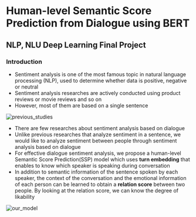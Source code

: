 # Human-level Semantic Score Prediction from Dialogue using BERT
## NLP, NLU Deep Learning Final Project

### Introduction
- Sentiment analysis is one of the most famous topic in natural language processing (NLP), used to determine whether data is positive, negative or neutral
- Sentiment analysis researches are actively conducted using product reviews or movie reviews and so on
- However, most of them are based on a single sentence

![previous_studies](https://github.com/kimchaeri/Human-level_Semantic_Score_Prediction_from_Dialogue_using_BERT/assets/74261590/78b9c221-6b31-49d6-bc19-acdb7a612735)

- There are few researches about sentiment analysis based on dialogue
- Unlike previous researches that analyze sentiment in a sentence, we would like to analyze sentiment between people through sentiment analysis based on dialogue
- For effective dialogue sentiment analysis, we propose a human-level Semantic Score Prediction(SSP) model which uses **turn embedding** that enables to know which speaker is speaking during conversation
- In addition to semantic information of the sentence spoken by each speaker, the context of the conversation and the emotional information of each person can be learned to obtain a **relation score** between two people. By looking at the relation score, we can know the
degree of likability

![our_model](https://github.com/kimchaeri/Human-level_Semantic_Score_Prediction_from_Dialogue_using_BERT/assets/74261590/17863a9f-9127-4712-bf82-7dc5923ebfc6)
